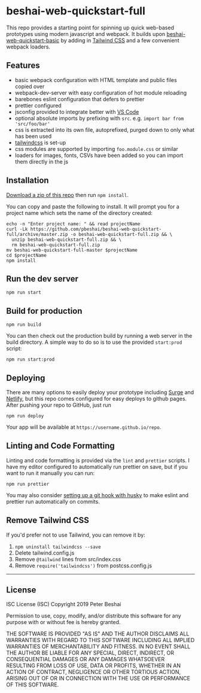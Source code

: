 
# beshai-web-quickstart-full

This repo provides a starting point for spinning up quick web-based prototypes using modern javascript and webpack. It builds upon [beshai-web-quickstart-basic](https://github.com/pbeshai/beshai-web-quickstart-basic) by adding in [Tailwind CSS](https://tailwindcss.com/) and a few convenient webpack loaders.

## Features

* basic webpack configuration with HTML template and public files copied over
* webpack-dev-server with easy configuration of hot module reloading
* barebones eslint configuration that defers to prettier
* prettier configured
* jsconfig provided to integrate better with [VS Code](https://code.visualstudio.com/)
* optional absolute imports by prefixing with `src`. e.g. `import bar from 'src/foo/bar'`
* css is extracted into its own file, autoprefixed, purged down to only what has been used
* [tailwindcss](https://tailwindcss.com/) is set-up
* css modules are supported by importing `foo.module.css` or similar
* loaders for images, fonts, CSVs have been added so you can import them directly in the js


## Installation

[Download a zip of this repo](https://github.com/pbeshai/beshai-web-quickstart-full/archive/master.zip) then run `npm install`.

You can copy and paste the following to install. It will prompt you for a project name which sets the name of the directory created:

```shell
echo -n "Enter project name: " && read projectName
curl -Lk https://github.com/pbeshai/beshai-web-quickstart-full/archive/master.zip -o beshai-web-quickstart-full.zip && \
  unzip beshai-web-quickstart-full.zip && \
  rm beshai-web-quickstart-full.zip
mv beshai-web-quickstart-full-master $projectName
cd $projectName
npm install
```


## Run the dev server

```shell
npm run start
```


## Build for production

```shell
npm run build
```

You can then check out the production build by running a web server in the build directory. A simple way to do so is to use the provided `start:prod` script:

```shell
npm run start:prod
```

## Deploying

There are many options to easily deploy your prototype including [Surge](https://surge.sh/) and [Netlify](https://www.netlify.com/), but this repo comes configured for easy deploys to github pages. After pushing your repo to GitHub, just run

```shell
npm run deploy
```

Your app will be available at `https://username.github.io/repo`.


## Linting and Code Formatting

Linting and code formatting is provided via the `lint` and `prettier` scripts. I have my editor configured to automatically run prettier on save, but if you want to run it manually you can run:

```shell
npm run prettier
```

You may also consider [setting up a git hook with husky](https://prettier.io/docs/en/precommit.html) to make eslint and prettier run automatically on commits.


## Remove Tailwind CSS

If you'd prefer not to use Tailwind, you can remove it by:

1. `npm uninstall tailwindcss --save`
2. Delete tailwind.config.js
3. Remove `@tailwind` lines from src/index.css
4. Remove `require('tailwindcss')` from postcss.config.js

---

## License

ISC License (ISC)
Copyright 2019 Peter Beshai

Permission to use, copy, modify, and/or distribute this software for any purpose with or without fee is hereby granted.

THE SOFTWARE IS PROVIDED "AS IS" AND THE AUTHOR DISCLAIMS ALL WARRANTIES WITH REGARD TO THIS SOFTWARE INCLUDING ALL IMPLIED WARRANTIES OF MERCHANTABILITY AND FITNESS. IN NO EVENT SHALL THE AUTHOR BE LIABLE FOR ANY SPECIAL, DIRECT, INDIRECT, OR CONSEQUENTIAL DAMAGES OR ANY DAMAGES WHATSOEVER RESULTING FROM LOSS OF USE, DATA OR PROFITS, WHETHER IN AN ACTION OF CONTRACT, NEGLIGENCE OR OTHER TORTIOUS ACTION, ARISING OUT OF OR IN CONNECTION WITH THE USE OR PERFORMANCE OF THIS SOFTWARE.